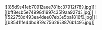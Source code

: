 ![[85d9e41eb70912aee781bc37912f789.jpg]]![[bff8ecb5e74998d1997c3519aa927d3.jpg]]
![[522758d493ea4dee07eb3e5ba1816f0.jpg]]
![[b85411fe44bd879c7562978876b1495.jpg]]